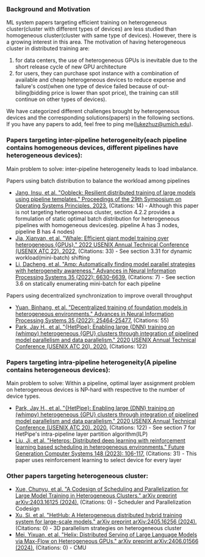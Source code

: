 ### Background and Motivation
ML system papers targeting efficient training on heterogeneous cluster(cluster with different types of devices) are less studied than homogeneous cluster(cluster with same type of devices). However, there is a growing interest in this area. The motivation of having heterogeneous cluster in distributed training are:
1. for data centers, the use of heterogeneous GPUs is inevitable due to the short release cycle of new GPU architecture
2. for users, they can purchase spot instance with a combination of available and cheap heterogeneous devices to reduce expense and failure's cost(when one type of device failed because of out-biling(bidding price is lower than spot price), the training can still continue on other types of devices).

We have categorized different challenges brought by heterogeneous devices and the corresponding solutions(papers) in the following sections.
If you have any papers to add, feel free to ping me(lukezhuz@umich.edu).

### Papers targeting inter-pipeline heterogeneity(each pipeline contains homogeneous devices, different pipelines have heterogeneous devices):

Main problem to solve: inter-pipeline heterogeneity leads to load imbalance.

Papers using batch distribution to balance the workload among pipelines
- [Jang, Insu, et al. "Oobleck: Resilient distributed training of large models using pipeline templates." Proceedings of the 29th Symposium on Operating Systems Principles. 2023.](https://dl.acm.org/doi/abs/10.1145/3600006.3613152?casa_token=M6mZZ0le2V0AAAAA:oafed3aK4DXHHTsuywdjGpCagEw-DU2KczQ7hnirDT6CT8h_q0foSgAq18UQKIILKCQ8sUUzDaKq) (Citations: 14) - Although this paper is not targeting heterogeneous cluster, section 4.2.2 provides a formulation of static optimal batch distribution for heterogeneous pipelines with homogeneous devices(eg. pipeline A has 3 nodes, pipeline B has 4 nodes)
- [Jia, Xianyan, et al. "Whale: Efficient giant model training over heterogeneous {GPUs}." 2022 USENIX Annual Technical Conference (USENIX ATC 22). 2022.](https://www.usenix.org/conference/atc22/presentation/jia-xianyan) (Citations: 33) -  See section 3.31 for dynamic workload(mini-batch) shifting
- [Li, Dacheng, et al. "Amp: Automatically finding model parallel strategies with heterogeneity awareness." Advances in Neural Information Processing Systems 35 (2022): 6630-6639.](https://proceedings.neurips.cc/paper_files/paper/2022/file/2b4bfa1cebe78d125fefd7ea6ffcfc6d-Paper-Conference.pdf) (Citations: 7) -  See section 3.6 on statically enumerating mini-batch for each pipeline

Papers using decentralized synchronization to improve overall throughput
- [Yuan, Binhang, et al. "Decentralized training of foundation models in heterogeneous environments." Advances in Neural Information Processing Systems 35 (2022): 25464-25477.](https://proceedings.neurips.cc/paper_files/paper/2022/hash/a37d615b61f999a5fa276adb14643476-Abstract-Conference.html) (Citations: 55)
- [Park, Jay H., et al. "{HetPipe}: Enabling large {DNN} training on (whimpy) heterogeneous {GPU} clusters through integration of pipelined model parallelism and data parallelism." 2020 USENIX Annual Technical Conference (USENIX ATC 20). 2020.](https://www.usenix.org/conference/atc20/presentation/park) (Citations: 122)

### Papers targeting intra-pipeline heterogeneity(A pipeline contains heterogeneous devices):
Main problem to solve: Within a pipeline, optimal layer assignment problem on heterogeneous devices is NP-hard with respective to the number of device types.
- [Park, Jay H., et al. "{HetPipe}: Enabling large {DNN} training on (whimpy) heterogeneous {GPU} clusters through integration of pipelined model parallelism and data parallelism." 2020 USENIX Annual Technical Conference (USENIX ATC 20). 2020.](https://www.usenix.org/conference/atc20/presentation/park) (Citations: 122) - See section 7 for HetPipe's intra-pipeline layer partition algorithm(ILP)
- [Liu, Ji, et al. "Heterps: Distributed deep learning with reinforcement learning based scheduling in heterogeneous environments." Future Generation Computer Systems 148 (2023): 106-117.](https://www.sciencedirect.com/science/article/pii/S0167739X23002157) (Citations: 31) -  This paper uses reinforcement learning to select device for every layer

### Other papers targeting heterogeneous cluster:
- [Xue, Chunyu, et al. "A Codesign of Scheduling and Parallelization for Large Model Training in Heterogeneous Clusters." arXiv preprint arXiv:2403.16125 (2024).](https://arxiv.org/abs/2403.16125) (Citations: 0) - Scheduler and Parallelization Codesign
- [Xu, Si, et al. "HetHub: A Heterogeneous distributed hybrid training system for large-scale models." arXiv preprint arXiv:2405.16256 (2024).](https://arxiv.org/pdf/2405.16256) (Citations: 0) - 3D parallelism strategies on heterogeneous cluster
- [Mei, Yixuan, et al. "Helix: Distributed Serving of Large Language Models via Max-Flow on Heterogeneous GPUs." arXiv preprint arXiv:2406.01566 (2024).](https://arxiv.org/pdf/2406.01566) (Citations: 0) - CMU
